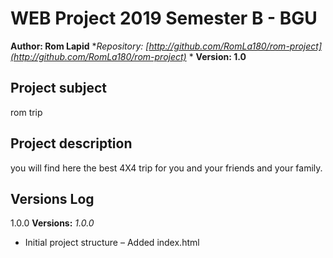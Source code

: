 # WEB Project 2019 Semester B - BGU
**Author: Rom Lapid**
**Repository:
[http://github.com/RomLa180/rom-project](http://github.com/RomLa180/rom-project)*
*
**Version: 1.0**
## Project subject
rom trip
## Project description
you will find here the best 4X4 trip for you and your friends and your family.
## Versions Log
1.0.0
**Versions:**
*1.0.0*
- Initial project structure
    – Added index.html